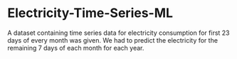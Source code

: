 # Electricity-Time-Series-ML
A dataset containing time series data for electricity consumption for first 23 days of every month was given. We had to predict the electricity for the remaining 7 days of each month for each year.
